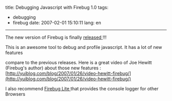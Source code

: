 title: Debugging Javascript with Firebug 1.0
tags:
- debugging
- firebug
date: 2007-02-01 15:10:11
lang: en
---

The new version of Firebug is finally [released ](http://getfirebug.com/)!!!

This is an awesome tool to debug and profile javascript. It has a lot of new features

compare to the previous releases.
Here is a great video of Joe Hewitt (Firebug's author) about those new features :
[http://yuiblog.com/blog/2007/01/26/video-hewitt-firebug/](http://yuiblog.com/blog/2007/01/26/video-hewitt-firebug/)

I also recommend [Firebug Lite ](http://www.getfirebug.com/lite.html)that provides the console logger for other Browsers